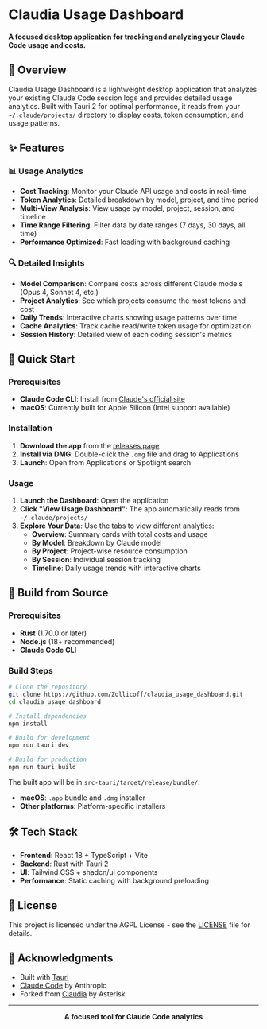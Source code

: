 # Claudia Usage Dashboard

**A focused desktop application for tracking and analyzing your Claude Code usage and costs.**

## 🌟 Overview

Claudia Usage Dashboard is a lightweight desktop application that analyzes your existing Claude Code session logs and provides detailed usage analytics. Built with Tauri 2 for optimal performance, it reads from your `~/.claude/projects/` directory to display costs, token consumption, and usage patterns.

## ✨ Features

### 📊 **Usage Analytics**
- **Cost Tracking**: Monitor your Claude API usage and costs in real-time
- **Token Analytics**: Detailed breakdown by model, project, and time period  
- **Multi-View Analysis**: View usage by model, project, session, and timeline
- **Time Range Filtering**: Filter data by date ranges (7 days, 30 days, all time)
- **Performance Optimized**: Fast loading with background caching

### 🔍 **Detailed Insights**
- **Model Comparison**: Compare costs across different Claude models (Opus 4, Sonnet 4, etc.)
- **Project Analytics**: See which projects consume the most tokens and cost
- **Daily Trends**: Interactive charts showing usage patterns over time
- **Cache Analytics**: Track cache read/write token usage for optimization
- **Session History**: Detailed view of each coding session's metrics

## 🚀 Quick Start

### Prerequisites
- **Claude Code CLI**: Install from [Claude's official site](https://claude.ai/code)
- **macOS**: Currently built for Apple Silicon (Intel support available)

### Installation

1. **Download the app** from the [releases page](../../releases)
2. **Install via DMG**: Double-click the `.dmg` file and drag to Applications
3. **Launch**: Open from Applications or Spotlight search

### Usage

1. **Launch the Dashboard**: Open the application
2. **Click "View Usage Dashboard"**: The app automatically reads from `~/.claude/projects/`
3. **Explore Your Data**: Use the tabs to view different analytics:
   - **Overview**: Summary cards with total costs and usage
   - **By Model**: Breakdown by Claude model
   - **By Project**: Project-wise resource consumption
   - **By Session**: Individual session tracking
   - **Timeline**: Daily usage trends with interactive charts

## 🔨 Build from Source

### Prerequisites
- **Rust** (1.70.0 or later)
- **Node.js** (18+ recommended)  
- **Claude Code CLI**

### Build Steps

```bash
# Clone the repository
git clone https://github.com/Zollicoff/claudia_usage_dashboard.git
cd claudia_usage_dashboard

# Install dependencies
npm install

# Build for development
npm run tauri dev

# Build for production
npm run tauri build
```

The built app will be in `src-tauri/target/release/bundle/`:
- **macOS**: `.app` bundle and `.dmg` installer
- **Other platforms**: Platform-specific installers

## 🛠️ Tech Stack

- **Frontend**: React 18 + TypeScript + Vite
- **Backend**: Rust with Tauri 2
- **UI**: Tailwind CSS + shadcn/ui components
- **Performance**: Static caching with background preloading

## 📄 License

This project is licensed under the AGPL License - see the [LICENSE](LICENSE) file for details.

## 🙏 Acknowledgments

- Built with [Tauri](https://tauri.app/)
- [Claude Code](https://claude.ai/code) by Anthropic
- Forked from [Claudia](https://github.com/getAsterisk/claudia) by Asterisk

---

<div align="center">
  <p><strong>A focused tool for Claude Code analytics</strong></p>
</div>